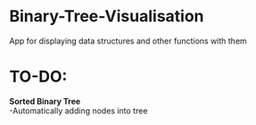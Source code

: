 # Binary-Tree-Visualisation
App for displaying data structures and other functions with them

# TO-DO:
<b>Sorted Binary Tree</b><br>
  -Automatically adding nodes into tree
